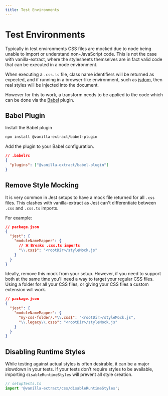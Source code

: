 ```yaml
---
title: Test Environments
---
```


# Test Environments

Typically in test environments CSS files are mocked due to node being unable to import or understand non-JavaScript code.
This is not the case with vanilla-extract, where the stylesheets themselves are in fact valid code that can be executed in a node environment.

When executing a `.css.ts` file, class name identifiers will be returned as expected, and if running in a browser-like environment, such as [jsdom], then real styles will be injected into the document.

However for this to work, a transform needs to be applied to the code which can be done via the [Babel] plugin.

## Babel Plugin

Install the Babel plugin

```bash
npm install @vanilla-extract/babel-plugin
```

Add the plugin to your Babel configuration.

```json
// .babelrc
{
  "plugins": ["@vanilla-extract/babel-plugin"]
}
```

## Remove Style Mocking

It is very common in Jest setups to have a mock file returned for all `.css` files. This clashes with vanilla-extract as Jest can't differentiate between `.css` and `.css.ts` imports.

For example:

```json
// package.json
{
  "jest": {
    "moduleNameMapper": {
      // ❌ Breaks .css.ts imports
      "\\.css$": "<rootDir>/styleMock.js"
    }
  }
}
```

Ideally, remove this mock from your setup. However, if you need to support both at the same time you'll need a way to target your regular CSS files. Using a folder for all your CSS files, or giving your CSS files a custom extension will work.

```json
// package.json
{
  "jest": {
    "moduleNameMapper": {
      "my-css-folder/.*\\.css$": "<rootDir>/styleMock.js",
      "\\.legacy\\.css$": "<rootDir>/styleMock.js"
    }
  }
}
```

## Disabling Runtime Styles

While testing against actual styles is often desirable, it can be a major slowdown in your tests. If your tests don’t require styles to be available, importing `disableRuntimeStyles` will prevent all style creation.

```ts
// setupTests.ts
import '@vanilla-extract/css/disableRuntimeStyles';
```

[jsdom]: https://github.com/jsdom/jsdom
[babel]: https://babeljs.io/
